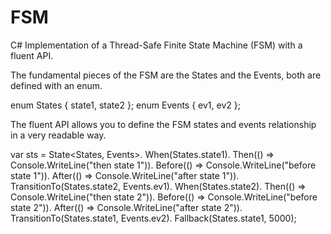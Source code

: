# FSM
C# Implementation of a Thread-Safe Finite State Machine (FSM) with a fluent API.

The fundamental pieces of the FSM are the States and the Events, both are defined with an enum.

enum States { state1, state2 };
enum Events { ev1, ev2 };

The fluent API allows you to define the FSM states and events relationship in a very readable way.

var sts = State<States, Events>.
                When(States.state1).
                    Then(() => Console.WriteLine("then state 1")).
                    Before(() => Console.WriteLine("before state 1")).
                    After(() => Console.WriteLine("after state 1")).
                    TransitionTo(States.state2, Events.ev1).
                When(States.state2).
                    Then(() => Console.WriteLine("then state 2")).
                    Before(() => Console.WriteLine("before state 2")).
                    After(() => Console.WriteLine("after state 2")).
                    TransitionTo(States.state1, Events.ev2).
                    Fallback(States.state1, 5000);

